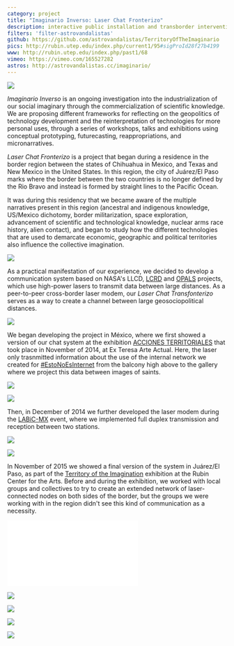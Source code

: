 ```yaml
---
category: project
title: "Imaginario Inverso: Laser Chat Fronterizo"
description: interactive public installation and transborder intervention
filters: 'filter-astrovandalistas'
github: https://github.com/astrovandalistas/TerritoryOfTheImaginario
pics: http://rubin.utep.edu/index.php/current1/95#sigProId28f27b4199
www: http://rubin.utep.edu/index.php/past1/68
vimeo: https://vimeo.com/165527282
astros: http://astrovandalistas.cc/imaginario/
---
```

![](/assets/projects/laser-chat-fronterizo/exteresa01.jpg)

*Imaginario Inverso* is an ongoing investigation into the industrialization of our social imaginary through the commercialization of scientific knowledge. We are proposing different frameworks for reflecting on the geopolitics of technology development and the reinterpretation of technologies for more personal uses, through a series of workshops, talks and exhibitions using conceptual prototyping, futurecasting, reappropriations, and micronarratives.

*Laser Chat Fronterizo* is a project that began during a residence in the border region between the states of Chihuahua in Mexico, and Texas and New Mexico in the United States. In this region, the city of Juárez/El Paso marks where the border between the two countries is no longer defined by the Rio Bravo and instead is formed by straight lines to the Pacific Ocean.

It was during this residency that we became aware of the multiple narratives present in this region (ancestral and indigenous knowledge, US/Mexico dichotomy, border militarization, space exploration, advancement of scientific and technological knowledge, nuclear arms race history, alien contact), and began to study how the different technologies that are used to demarcate economic, geographic and political territories also influence the collective imagination.

![](/assets/projects/laser-chat-fronterizo/NASA_LLCD.jpg)

As a practical manifestation of our experience, we decided to develop a communication system based on NASA's LLCD, [LCRD](https://www.nasa.gov/mission_pages/tdm/lcrd/) and [OPALS](http://phaeton.jpl.nasa.gov/external/projects/optical.cfm) projects, which use high-power lasers to transmit data between large distances. As a peer-to-peer cross-border laser modem, our *Laser Chat Transfonterizo* serves as a way to create a channel between large geosociopolitical distances.

![](/assets/projects/laser-chat-fronterizo/suture.gif)

We began developing the project in México, where we first showed a version of our chat system at the exhibition [ACCIONES TERRITORIALES](http://accionesterritoriales.blogspot.mx/) that took place in November of 2014, at Ex Teresa Arte Actual. Here, the laser only trasnmitted information about the use of the internal network we created for [#EstoNoEsInternet](/project/codepi-estonoesinternet/) from the balcony high above to the gallery where we project this data between images of saints.

![](/assets/projects/laser-chat-fronterizo/exteresa00.jpg)

![](/assets/projects/laser-chat-fronterizo/exteresa03.jpg)

Then, in December of 2014 we further developed the laser modem during the [LABiC-MX](http://www.ciudadania20.org/labicmx/) event, where we implemented full duplex transmission and reception between two stations.

![](/assets/projects/laser-chat-fronterizo/labic01.jpg)

![](/assets/projects/laser-chat-fronterizo/labic03.jpg)

In November of 2015 we showed a final version of the system in Juárez/El Paso, as part of the [Territory of the Imagination](http://rubin.utep.edu/index.php/past1/68) exhibition at the Rubin Center for the Arts. Before and during the exhibition, we worked with local groups and collectives to try to create an extended network of laser-connected nodes on both sides of the border, but the groups we were working with in the region didn't see this kind of communication as a necessity.

<div class="video-wrapper video-wrapper-16x9">
    <iframe src="//player.vimeo.com/video/165527282?title=0&amp;byline=0&amp;portrait=0&amp;color=ff0179" frameborder="0" webkitallowfullscreen="" mozallowfullscreen="" allowfullscreen=""></iframe>
</div>

![](/assets/projects/laser-chat-fronterizo/fact01.jpg)

![](/assets/projects/laser-chat-fronterizo/fact02.jpg)

![](/assets/projects/laser-chat-fronterizo/rubin00.jpg)

![](/assets/projects/laser-chat-fronterizo/rubin01.jpg)
